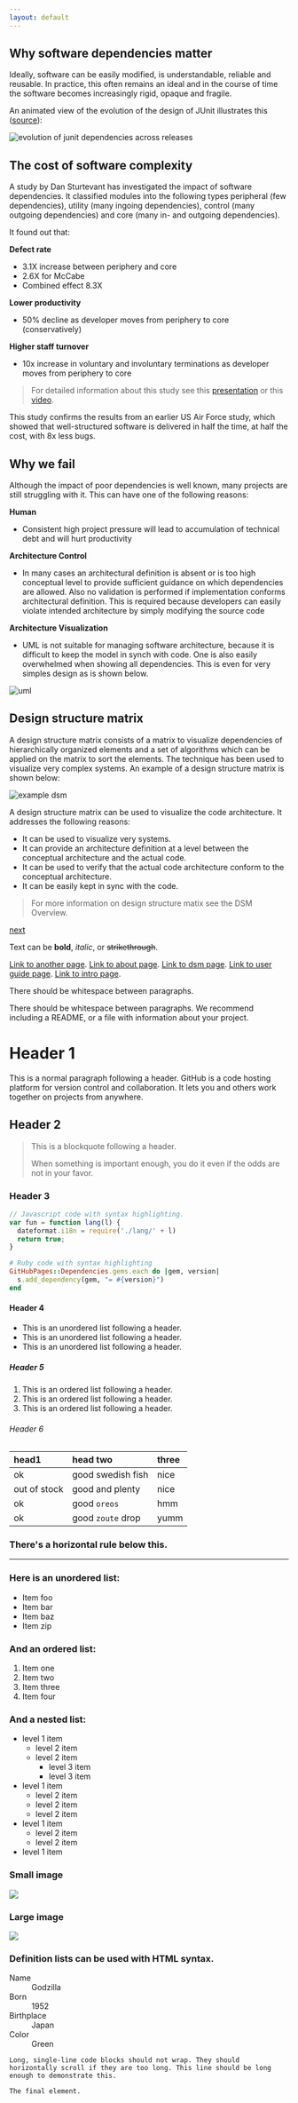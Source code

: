 ```yaml
---
layout: default
---
```


## Why software dependencies matter

Ideally, software can be easily modified, is understandable, reliable and reusable. 
In practice, this often remains an ideal and in the course of time the software becomes increasingly rigid, 
opaque and fragile. 

An animated view of the evolution of the design of JUnit illustrates this ([source](http://edmundkirwan.com/general/junit.html)):

![evolution of junit dependencies across releases](https://dsmsuite.github.io/assets/img/index/nunit.gif "evolution of junit dependencies across releases")

## The cost of software complexity
A study by Dan Sturtevant has investigated the impact of software dependencies. It classified modules into the following types 
peripheral (few dependencies), utility (many ingoing dependencies), control (many outgoing dependencies) and core (many in- and outgoing dependencies).

It found out that:

**Defect rate**
* 3.1X increase between periphery and core
* 2.6X for McCabe
* Combined effect 8.3X

**Lower productivity**
* 50% decline as developer moves from periphery to core (conservatively) 

**Higher staff turnover**
* 10x increase in voluntary and involuntary terminations as developer moves from periphery to core

> For detailed information about this study see this [presentation](https://sdm.mit.edu/news/news_articles/webinar_050613/sturtevant_050613.pdf) 
> or this [video](https://www.youtube.com/watch?v=tO4OinbOWaE).

This study confirms the results from an earlier US Air Force study, which showed that well-structured software 
is delivered in half the time, at half the cost, with 8x less bugs. 

## Why we fail

Although the impact of poor dependencies is well known, many projects are still struggling with it.
This can have one of the following reasons:

**Human**
* Consistent high project pressure will lead to accumulation of technical debt and will hurt productivity

**Architecture Control**
* In many cases an architectural definition is absent or is too high conceptual level to provide sufficient guidance on which dependencies are allowed. Also no validation is performed if implementation conforms architectural definition. 
This is required because developers can easily violate intended architecture by simply modifying the source code

**Architecture Visualization**
* UML is not suitable for managing software architecture, because it is difficult to keep the model in synch with code. One is also easily overwhelmed when showing all dependencies. 
This is even for very simples design as is shown below.

![uml](https://dsmsuite.github.io/assets/img/index/uml.png "uml")
	
## Design structure matrix

A design structure matrix consists of a matrix to visualize dependencies of hierarchically organized elements and a set of algorithms which can be applied on the matrix to sort the elements.
The technique has been used to visualize very complex systems. An example of a design structure matrix is shown below:

![example dsm](https://dsmsuite.github.io/assets/img/index/dsm_example.png "example dsm")

A design structure matrix can be used to visualize the code architecture. It addresses the following reasons:
* It can be used to visualize very systems.
* It can provide an architecture definition at a level between the conceptual architecture and the actual code.
* It can be used to verify that the actual code architecture conform  to the conceptual architecture.
* It can be easily kept in sync with the code.

> For more information on design structure matix see the DSM Overview.

[next](dsm_overview)

Text can be **bold**, _italic_, or ~~strikethrough~~.

[Link to another page](another-page).
[Link to about page](about).
[Link to dsm page](dsm_overview).
[Link to user guide page](user_guide).
[Link to intro page](introduction).

There should be whitespace between paragraphs.

There should be whitespace between paragraphs. We recommend including a README, or a file with information about your project.

# [](#header-1)Header 1

This is a normal paragraph following a header. GitHub is a code hosting platform for version control and collaboration. It lets you and others work together on projects from anywhere.

## [](#header-2)Header 2

> This is a blockquote following a header.
>
> When something is important enough, you do it even if the odds are not in your favor.

### [](#header-3)Header 3

```js
// Javascript code with syntax highlighting.
var fun = function lang(l) {
  dateformat.i18n = require('./lang/' + l)
  return true;
}
```

```ruby
# Ruby code with syntax highlighting
GitHubPages::Dependencies.gems.each do |gem, version|
  s.add_dependency(gem, "= #{version}")
end
```

#### [](#header-4)Header 4

*   This is an unordered list following a header.
*   This is an unordered list following a header.
*   This is an unordered list following a header.

##### [](#header-5)Header 5

1.  This is an ordered list following a header.
2.  This is an ordered list following a header.
3.  This is an ordered list following a header.

###### [](#header-6)Header 6

| head1        | head two          | three |
|:-------------|:------------------|:------|
| ok           | good swedish fish | nice  |
| out of stock | good and plenty   | nice  |
| ok           | good `oreos`      | hmm   |
| ok           | good `zoute` drop | yumm  |

### There's a horizontal rule below this.

* * *

### Here is an unordered list:

*   Item foo
*   Item bar
*   Item baz
*   Item zip

### And an ordered list:

1.  Item one
1.  Item two
1.  Item three
1.  Item four

### And a nested list:

- level 1 item
  - level 2 item
  - level 2 item
    - level 3 item
    - level 3 item
- level 1 item
  - level 2 item
  - level 2 item
  - level 2 item
- level 1 item
  - level 2 item
  - level 2 item
- level 1 item

### Small image

![](https://assets-cdn.github.com/images/icons/emoji/octocat.png)

### Large image

![](https://guides.github.com/activities/hello-world/branching.png)


### Definition lists can be used with HTML syntax.

<dl>
<dt>Name</dt>
<dd>Godzilla</dd>
<dt>Born</dt>
<dd>1952</dd>
<dt>Birthplace</dt>
<dd>Japan</dd>
<dt>Color</dt>
<dd>Green</dd>
</dl>

```
Long, single-line code blocks should not wrap. They should horizontally scroll if they are too long. This line should be long enough to demonstrate this.
```

```
The final element.
```
